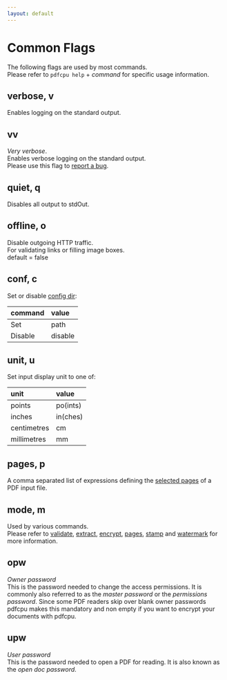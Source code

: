 ```yaml
---
layout: default
---
```


# Common Flags
The following flags are used by most commands.<br>
Please refer to `pdfcpu help` + *command* for specific usage information.

## verbose, v
Enables logging on the standard output.

## vv
*Very verbose*.<br>
Enables verbose logging on the standard output.<br>
Please use this flag to [report a bug](https://github.com/pdfcpu/pdfcpu/issues).

## quiet, q
Disables all output to stdOut.

## offline, o
Disable outgoing HTTP traffic.<br>
For validating links or filling image boxes.<br>
default = false

## conf, c
Set or disable [config dir](config_dir.md):

| command    | value
|:-----------|:-----------
| Set        | path
| Disable    | disable

## unit, u
Set input display unit to one of:

| unit | value
|:-----------|:-----------
| points | po(ints)
| inches | in(ches)
| centimetres | cm
| millimetres | mm

## pages, p
A comma separated list of expressions defining the [selected pages](page_selection.md) of a PDF input file.

## mode, m
Used by various commands.<br>
Please refer to [validate](../core/validate.md), [extract](../extract/extract.md), [encrypt](../encrypt/encryptPDF.md), [pages](../pages/pages_insert.md), [stamp](../core/stamp.md) and [watermark](../core/watermark.md) for more information. 

## opw
*Owner password*<br>
This is the password needed to change the access permissions.
It is commonly also referred to as the *master password* or the *permissions password*.
Since some PDF readers skip over blank owner passwords pdfcpu makes this mandatory and non empty if you want to encrypt your documents with pdfcpu.

## upw
*User password*<br>
This is the password needed to open a PDF for reading.
It is also known as the *open doc password*.

